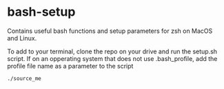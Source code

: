 # bash-setup

Contains useful bash functions and setup parameters for
zsh on MacOS and Linux.

To add to your terminal, clone the repo on your drive and
run the setup.sh script.  If on an opperating system that does
not use .bash_profile, add the profile file name as a parameter
to the script

```zsh
./source_me
```
